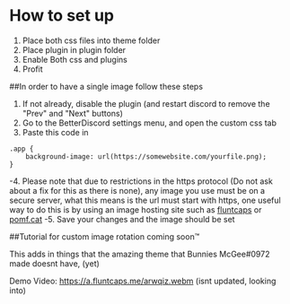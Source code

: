 # How to set up

1. Place both css files into theme folder
2. Place plugin in plugin folder
3. Enable Both css and plugins
4. Profit

##In order to have a single image follow these steps
1. If not already, disable the plugin (and restart discord to remove the "Prev" and "Next" buttons)
2. Go to the BetterDiscord settings menu, and open the custom css tab
3. Paste this code in
```
.app {
    background-image: url(https://somewebsite.com/yourfile.png);
}
```

-4. Please note that due to restrictions in the https protocol (Do not ask about a fix for this as there is none), any image you use must be on a secure server, what this means is the url must start with https, one useful way to do this is by using an image hosting site such as [fluntcaps](https://www.fluntcaps.me) or [pomf.cat](https://pomf.cat/)
-5. Save your changes and the image should be set

##Tutorial for custom image rotation coming soon™

This adds in things that the amazing theme that Bunnies McGee#0972 made doesnt have, (yet)

Demo Video: https://a.fluntcaps.me/arwqiz.webm (isnt updated, looking into)